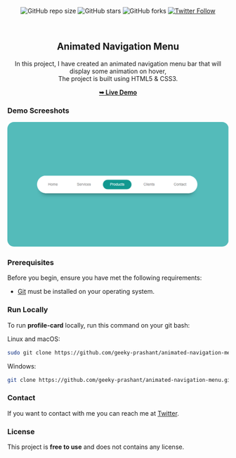 <div align="center">
  
  ![GitHub repo size](https://img.shields.io/github/repo-size/geeky-prashant/animated-navigation-menu)
  ![GitHub stars](https://img.shields.io/github/stars/geeky-prashant/animated-navigation-menu?style=social)
  ![GitHub forks](https://img.shields.io/github/forks/geeky-prashant/animated-navigation-menu?style=social)
  [![Twitter Follow](https://img.shields.io/twitter/follow/geekyprashant?style=social)](https://twitter.com/intent/follow?screen_name=geekyprashant)
 
  <br />

  <h2 align="center">Animated Navigation Menu</h2>

  In this project, I have created an animated navigation menu bar that will display some animation on hover, <br />The project is built using HTML5 & CSS3.

  <a href="https://geeky-prashant.github.io/animated-navigation-menu/"><strong>➥ Live Demo</strong></a>

</div>

### Demo Screeshots

![Animated Navigation Menu Desktop Demo](./readme-images/Animated-Navigation-Menu.png "Desktop Demo")

### Prerequisites

Before you begin, ensure you have met the following requirements:

* [Git](https://git-scm.com/downloads "Download Git") must be installed on your operating system.

### Run Locally

To run **profile-card** locally, run this command on your git bash:

Linux and macOS:

```bash
sudo git clone https://github.com/geeky-prashant/animated-navigation-menu.git
```

Windows:

```bash
git clone https://github.com/geeky-prashant/animated-navigation-menu.git
```

### Contact

If you want to contact with me you can reach me at [Twitter](https://www.twitter.com/geekyprashant).

### License

This project is **free to use** and does not contains any license.
